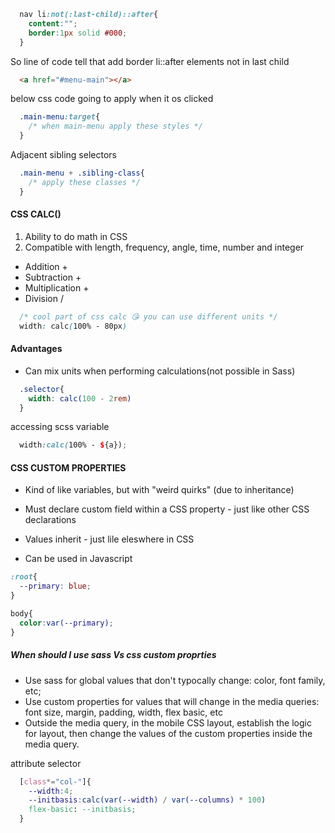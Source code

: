 ```css
  nav li:not(:last-child)::after{
    content:"";
    border:1px solid #000;
  } 
```
So line of code tell that add border li::after elements not in last child

```html
  <a href="#menu-main"></a>
```
 below css code going to apply when it os clicked

```css
  .main-menu:target{
    /* when main-menu apply these styles */
  }
```

Adjacent sibling selectors

```css
  .main-menu + .sibling-class{
    /* apply these classes */
  }

```

#### CSS CALC()
1. Ability to do math in CSS
2. Compatible with length, frequency, angle, time, number and integer
* Addition +
* Subtraction +
* Multiplication +
* Division / 

```css
  /* cool part of css calc 😘 you can use different units */
  width: calc(100% - 80px) 
```
#### Advantages
* Can mix units when performing calculations(not possible in Sass)

```css
  .selector{
    width: calc(100 - 2rem)
  }
```

accessing scss variable 
```scss
  width:calc(100% - ${a});
```

#### CSS CUSTOM PROPERTIES
* Kind of like variables, but with "weird quirks" (due to inheritance)

* Must declare custom field within a CSS property -  just like other CSS declarations

* Values inherit - just lile eleswhere in CSS

* Can be used in Javascript

```css
:root{
  --primary: blue;
}

body{
  color:var(--primary);
}

```

##### When should I use sass Vs css custom proprties
* Use sass for global values that don't typocally change: color, font family, etc;
* Use custom properties for values that will change in the media queries: font size, margin, padding, width, flex basic, etc
* Outside the media query, in the mobile CSS layout, establish the logic for layout, then change the values of the custom properties inside the media query.


attribute selector

```css
  [class*="col-"]{
    --width:4;
    --initbasis:calc(var(--width) / var(--columns) * 100)
    flex-basic: --initbasis;
  }
```